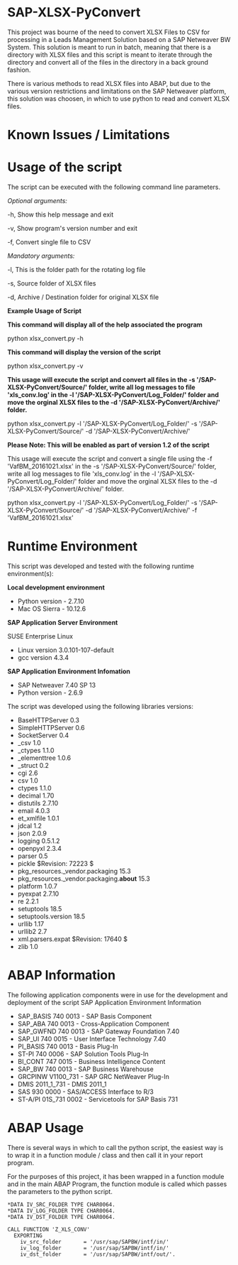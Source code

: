 # SAP-XLSX-PyConvert

This project was bourne of the need to convert XLSX Files to CSV for processing in a Leads Management Solution based on a SAP Netweaver BW System. This solution is meant to run in batch, meaning that there is a directory with XLSX files and this script is meant to iterate through the directory and convert all of the files in the directory in a back ground fashion.

There is various methods to read XLSX files into ABAP, but due to the various version restrictions and  limitations on the SAP Netweaver platform, this solution was choosen, in which to use python to read and convert XLSX files.

# Known Issues / Limitations


# Usage of the script
The script can be executed with the following command line parameters.

*Optional arguments:*

  -h, Show this help message and exit
  
  -v, Show program's version number and exit
  
  -f, Convert single file to CSV
  
*Mandatory arguments:*

  -l, This is the folder path for the rotating log file

  -s, Source folder of XLSX files

  -d, Archive / Destination folder for original XLSX file



**Example Usage of Script**

**This command will display all of the help associated the program**

python xlsx_convert.py -h


**This command will display the version of the script**

python xlsx_convert.py -v


**This usage will execute the script and convert all files in the -s '/SAP-XLSX-PyConvert/Source/' folder, write all log messages to file 'xls_conv.log' in the -l '/SAP-XLSX-PyConvert/Log_Folder/' folder and move the orginal XLSX files to the -d '/SAP-XLSX-PyConvert/Archive/' folder.**

python xlsx_convert.py -l '/SAP-XLSX-PyConvert/Log_Folder/' -s '/SAP-XLSX-PyConvert/Source/' -d '/SAP-XLSX-PyConvert/Archive/'


**Please Note: This will be enabled as part of version 1.2 of the script**

This usage will execute the script and convert a single file using the -f 'VafBM_20161021.xlsx' in the -s '/SAP-XLSX-PyConvert/Source/' folder, write all log messages to file 'xls_conv.log' in the -l '/SAP-XLSX-PyConvert/Log_Folder/' folder and move the orginal XLSX files to the -d '/SAP-XLSX-PyConvert/Archive/' folder.

python xlsx_convert.py -l '/SAP-XLSX-PyConvert/Log_Folder/' -s '/SAP-XLSX-PyConvert/Source/' -d '/SAP-XLSX-PyConvert/Archive/' -f 'VafBM_20161021.xlsx'

# Runtime Environment 
This script was developed and tested with the following runtime environment(s):

**Local development environment**
* Python version -  2.7.10
* Mac OS Sierra - 10.12.6

**SAP Application Server Environment**

SUSE Enterprise Linux 

* Linux version 3.0.101-107-default
* gcc version 4.3.4  

**SAP Application Environment Infomation**

* SAP Netweaver 7.40 SP 13
* Python version -  2.6.9

The script was developed using the following libraries versions:
* BaseHTTPServer 0.3
* SimpleHTTPServer 0.6
* SocketServer 0.4
* _csv 1.0
* _ctypes 1.1.0
* _elementtree 1.0.6
* _struct 0.2
* cgi 2.6
* csv 1.0
* ctypes 1.1.0
* decimal 1.70
* distutils 2.7.10
* email 4.0.3
* et_xmlfile 1.0.1
* jdcal 1.2
* json 2.0.9
* logging 0.5.1.2
* openpyxl 2.3.4
* parser 0.5
* pickle $Revision: 72223 $
* pkg_resources._vendor.packaging 15.3
* pkg_resources._vendor.packaging.__about__ 15.3
* platform 1.0.7
* pyexpat 2.7.10
* re 2.2.1
* setuptools 18.5
* setuptools.version 18.5
* urllib 1.17
* urllib2 2.7
* xml.parsers.expat $Revision: 17640 $
* zlib 1.0

# ABAP Information 
The following application components were in use for the development and deployment of the script
SAP Application Environment Information
* SAP_BASIS	740	0013 - SAP Basis Component
* SAP_ABA	740	0013 - Cross-Application Component
* SAP_GWFND	740	0013 - SAP Gateway Foundation 7.40
* SAP_UI	740	0015 - User Interface Technology 7.40
* PI_BASIS	740	0013 - Basis Plug-In
* ST-PI	740	0006 - SAP Solution Tools Plug-In
* BI_CONT	747	0015 - Business Intelligence Content
* SAP_BW	740	0013 - SAP Business Warehouse
* GRCPINW	V1100_731 - SAP GRC NetWeaver Plug-In
* DMIS	2011_1_731 - DMIS 2011_1
* SAS	930	0000	-	SAS/ACCESS Interface to R/3
* ST-A/PI	01S_731	0002 - Servicetools for SAP Basis 731

# ABAP Usage  
There is several ways in which to call the python script, the easiest way is to wrap it in a function module / class and then call it in your report program.

For the purposes of this project, it has been wrapped in a function module and in the main ABAP Program, the function module is called which passes the parameters to the python script.

```ABAP
*DATA IV_SRC_FOLDER TYPE CHAR0064.
*DATA IV_LOG_FOLDER TYPE CHAR0064.
*DATA IV_DST_FOLDER TYPE CHAR0064.

CALL FUNCTION 'Z_XLS_CONV'
  EXPORTING
    iv_src_folder       = '/usr/sap/SAPBW/intf/in/'
    iv_log_folder       = '/usr/sap/SAPBW/intf/in/'
    iv_dst_folder       = '/usr/sap/SAPBW/intf/out/'.
```